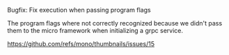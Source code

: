 Bugfix: Fix execution when passing program flags

The program flags where not correctly recognized because we didn't pass them to
the micro framework when initializing a grpc service.

https://github.com/refs/mono/thumbnails/issues/15
